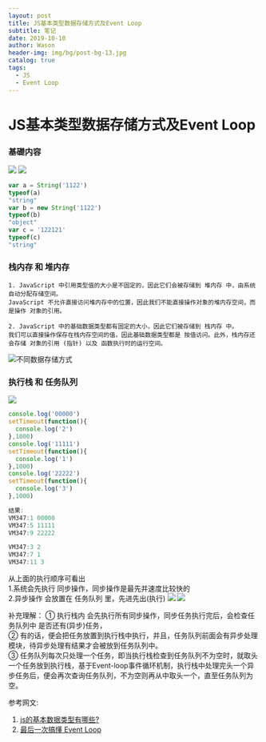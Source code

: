 ```yaml
---
layout: post
title: JS基本类型数据存储方式及Event Loop
subtitle: 笔记
date: 2019-10-10
author: Wason
header-img: img/bg/post-bg-13.jpg
catalog: true
tags:
  - JS
  - Event Loop
---
```


# JS基本类型数据存储方式及Event Loop #

### 基礎内容

![](http://wason419.github.io/img/20191010/2019101001.png)
![](http://wason419.github.io/img/20191010/2019101002.png)

```js
var a = String('1122')
typeof(a)
"string"
var b = new String('1122')
typeof(b)
"object"
var c = '122121'
typeof(c)
"string"
```

### 栈内存 和 堆内存
```
1. JavaScript 中引用类型值的大小是不固定的，因此它们会被存储到 堆内存 中，由系统自动分配存储空间。
JavaScript 不允许直接访问堆内存中的位置，因此我们不能直接操作对象的堆内存空间，而是操作 对象的引用。

2. JavaScript 中的基础数据类型都有固定的大小，因此它们被存储到 栈内存 中。
我们可以直接操作保存在栈内存空间的值，因此基础数据类型都是 按值访问。此外，栈内存还会存储 对象的引用 (指针) 以及 函数执行时的运行空间。
```

![不同数据存储方式](http://wason419.github.io/img/20191010/2019101003.png)


### 执行栈 和 任务队列
![](http://wason419.github.io/img/20191010/2019101004.png)
```js
console.log('00000')
setTimeout(function(){
  console.log('2')
},1000)
console.log('11111')
setTimeout(function(){
  console.log('1')
},1000)
console.log('22222')
setTimeout(function(){
  console.log('3')
},1000)

结果:
VM347:1 00000
VM347:5 11111
VM347:9 22222

VM347:3 2
VM347:7 1
VM347:11 3
```

从上面的执行顺序可看出  
1.系统会先执行 同步操作，同步操作是最先并速度比较快的  
2.异步操作 会放置在 任务队列 里，先进先出(执行)
![](http://wason419.github.io/img/20191010/2019101005.png)
![](http://wason419.github.io/img/20191010/2019101006.png)

补充理解：
① 执行栈内 会先执行所有同步操作，同步任务执行完后，会检查任务队列中 是否还有(异步)任务，  
② 有的话，便会把任务放置到执行栈中执行，并且，任务队列前面会有异步处理模块，待异步处理有结果才会被放到任务队列中。  
③ 任务队列每次只处理一个任务，即当执行栈检查到任务队列不为空时，就取头一个任务放到执行栈，基于Event-loop事件循环机制，执行栈中处理完头一个异步任务后，便会再次查询任务队列，不为空则再从中取头一个，直至任务队列为空。




参考网文: 
1. [js的基本数据类型有哪些?][1]
2. [最后一次搞懂 Event Loop][2]

[1]: https://www.cnblogs.com/phillyx/p/5603738.html
[2]: https://juejin.im/post/5cbc0a9cf265da03b11f3505